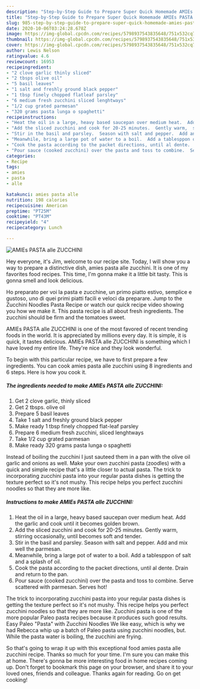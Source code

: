 ```yaml
---
description: "Step-by-Step Guide to Prepare Super Quick Homemade AMIEs PASTA alle ZUCCHINI"
title: "Step-by-Step Guide to Prepare Super Quick Homemade AMIEs PASTA alle ZUCCHINI"
slug: 985-step-by-step-guide-to-prepare-super-quick-homemade-amies-pasta-alle-zucchini
date: 2020-10-06T03:24:28.678Z
image: https://img-global.cpcdn.com/recipes/5798937543835648/751x532cq70/amies-pasta-alle-zucchini-recipe-main-photo.jpg
thumbnail: https://img-global.cpcdn.com/recipes/5798937543835648/751x532cq70/amies-pasta-alle-zucchini-recipe-main-photo.jpg
cover: https://img-global.cpcdn.com/recipes/5798937543835648/751x532cq70/amies-pasta-alle-zucchini-recipe-main-photo.jpg
author: Lewis Nelson
ratingvalue: 4.6
reviewcount: 16953
recipeingredient:
- "2 clove garlic thinly sliced"
- "2 tbsps olive oil"
- "5 basil leaves"
- "1 salt and freshly ground black pepper"
- "1 tbsp finely chopped flatleaf parsley"
- "6 medium fresh zucchini sliced lenghtways"
- "1/2 cup grated parmesan"
- "320 grams pasta lunga o spaghetti"
recipeinstructions:
- "Heat the oil in a large, heavy based saucepan over medium heat.  Add the garlic and cook until it becomes golden brown."
- "Add the sliced zucchini and cook for 20-25 minutes.  Gently warm,  stirring occasionally, until becomes soft and tender."
- "Stir in the basil and parsley.  Season with salt and pepper.  Add and mix well the parmesan."
- "Meanwhile, bring a large pot of water to a boil.  Add a tablesppon of salt and a splash of oil."
- "Cook the pasta according to the packet directions, until al dente.  Drain and return to the pan."
- "Pour sauce (cooked zucchini) over the pasta and toss to combine.  Serve scattered with parmesan.  Serves hot!"
categories:
- Recipe
tags:
- amies
- pasta
- alle

katakunci: amies pasta alle 
nutrition: 198 calories
recipecuisine: American
preptime: "PT25M"
cooktime: "PT43M"
recipeyield: "4"
recipecategory: Lunch

---
```



![AMIEs PASTA alle ZUCCHINI](https://img-global.cpcdn.com/recipes/5798937543835648/751x532cq70/amies-pasta-alle-zucchini-recipe-main-photo.jpg)

Hey everyone, it's Jim, welcome to our recipe site. Today, I will show you a way to prepare a distinctive dish, amies pasta alle zucchini. It is one of my favorites food recipes. This time, I'm gonna make it a little bit tasty. This is gonna smell and look delicious.

Ho preparato per voi la pasta e zucchine, un primo piatto estivo, semplice e gustoso, uno di quei primi piatti facili e veloci da preparare. Jump to the Zucchini Noodles Pasta Recipe or watch our quick recipe video showing you how we make it. This pasta recipe is all about fresh ingredients. The zucchini should be firm and the tomatoes sweet.

AMIEs PASTA alle ZUCCHINI is one of the most favored of recent trending foods in the world. It is appreciated by millions every day. It is simple, it is quick, it tastes delicious. AMIEs PASTA alle ZUCCHINI is something which I have loved my entire life. They're nice and they look wonderful.


To begin with this particular recipe, we have to first prepare a few ingredients. You can cook amies pasta alle zucchini using 8 ingredients and 6 steps. Here is how you cook it.

<!--inarticleads1-->

##### The ingredients needed to make AMIEs PASTA alle ZUCCHINI:

1. Get 2 clove garlic, thinly sliced
1. Get 2 tbsps. olive oil
1. Prepare 5 basil leaves
1. Take 1 salt and freshly ground black pepper
1. Make ready 1 tbsp finely chopped flat-leaf parsley
1. Prepare 6 medium fresh zucchini, sliced lenghtways
1. Take 1/2 cup grated parmesan
1. Make ready 320 grams pasta lunga o spaghetti


Instead of boiling the zucchini I just sauteed them in a pan with the olive oil garlic and onions as well. Make your own zucchini pasta (zoodles) with a quick and simple recipe that&#39;s a little closer to actual pasta. The trick to incorporating zucchini pasta into your regular pasta dishes is getting the texture perfect so it&#39;s not mushy. This recipe helps you perfect zucchini noodles so that they are more like. 

<!--inarticleads2-->

##### Instructions to make AMIEs PASTA alle ZUCCHINI:

1. Heat the oil in a large, heavy based saucepan over medium heat.  Add the garlic and cook until it becomes golden brown.
1. Add the sliced zucchini and cook for 20-25 minutes.  Gently warm,  stirring occasionally, until becomes soft and tender.
1. Stir in the basil and parsley.  Season with salt and pepper.  Add and mix well the parmesan.
1. Meanwhile, bring a large pot of water to a boil.  Add a tablesppon of salt and a splash of oil.
1. Cook the pasta according to the packet directions, until al dente.  Drain and return to the pan.
1. Pour sauce (cooked zucchini) over the pasta and toss to combine.  Serve scattered with parmesan.  Serves hot!


The trick to incorporating zucchini pasta into your regular pasta dishes is getting the texture perfect so it&#39;s not mushy. This recipe helps you perfect zucchini noodles so that they are more like. Zucchini pasta is one of the more popular Paleo pasta recipes because it produces such good results. Easy Paleo &#34;Pasta&#34; with Zucchini Noodles We like easy, which is why we had Rebecca whip up a batch of Paleo pasta using zucchini noodles, but. While the pasta water is boiling, the zucchini are frying. 

So that's going to wrap it up with this exceptional food amies pasta alle zucchini recipe. Thanks so much for your time. I'm sure you can make this at home. There's gonna be more interesting food in home recipes coming up. Don't forget to bookmark this page on your browser, and share it to your loved ones, friends and colleague. Thanks again for reading. Go on get cooking!

